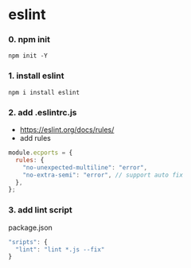# eslint

### 0. npm init

```
npm init -Y
```

### 1. install eslint

```
npm i install eslint
```

### 2. add .eslintrc.js

- https://eslint.org/docs/rules/
- add rules

```js
module.ecports = {
  rules: {
    "no-unexpected-multiline": "error",
    "no-extra-semi": "error", // support auto fix
  },
};
```

### 3. add lint script

package.json

```js
"sripts": {
  "lint": "lint *.js --fix"
}
```
